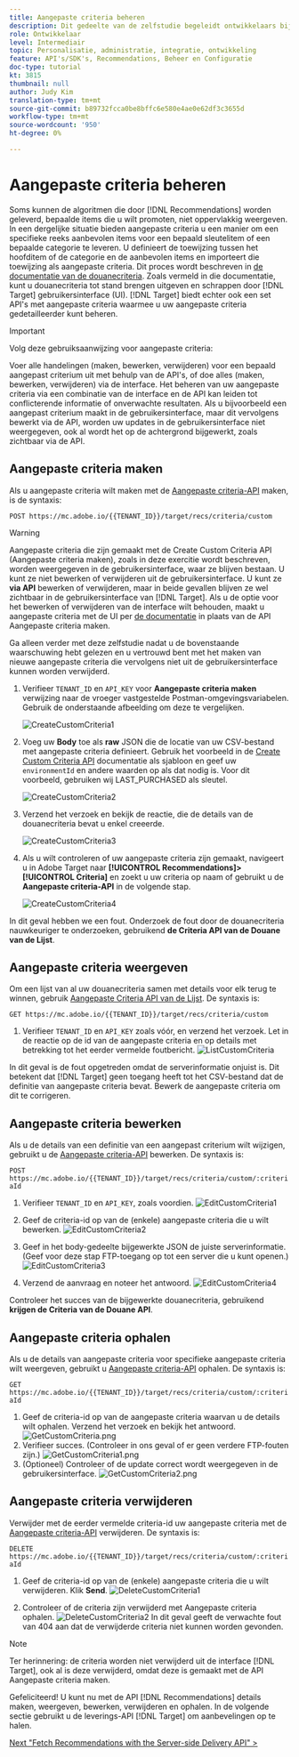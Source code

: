 ```yaml
---
title: Aangepaste criteria beheren
description: Dit gedeelte van de zelfstudie begeleidt ontwikkelaars bij het uitvoeren van de stappen die nodig zijn om Adobe Target API's te gebruiken voor het beheren, maken, weergeven, bewerken, ophalen en verwijderen van Adobe Target Recommendations-criteria.
role: Ontwikkelaar
level: Intermediair
topic: Personalisatie, administratie, integratie, ontwikkeling
feature: API's/SDK's, Recommendations, Beheer en Configuratie
doc-type: tutorial
kt: 3815
thumbnail: null
author: Judy Kim
translation-type: tm+mt
source-git-commit: b89732fcca0be8bffc6e580e4ae0e62df3c3655d
workflow-type: tm+mt
source-wordcount: '950'
ht-degree: 0%

---
```



# Aangepaste criteria beheren

Soms kunnen de algoritmen die door [!DNL Recommendations] worden geleverd, bepaalde items die u wilt promoten, niet oppervlakkig weergeven. In een dergelijke situatie bieden aangepaste criteria u een manier om een specifieke reeks aanbevolen items voor een bepaald sleutelitem of een bepaalde categorie te leveren. U definieert de toewijzing tussen het hoofditem of de categorie en de aanbevolen items en importeert die toewijzing als aangepaste criteria. Dit proces wordt beschreven in [de documentatie van de douanecriteria](https://docs.adobe.com/content/help/en/target/using/recommendations/criteria/recommendations-csv.html). Zoals vermeld in die documentatie, kunt u douanecriteria tot stand brengen uitgeven en schrappen door [!DNL Target] gebruikersinterface (UI). [!DNL Target] biedt echter ook een set API&#39;s met aangepaste criteria waarmee u uw aangepaste criteria gedetailleerder kunt beheren.

>[!IMPORTANT]
>
>Volg deze gebruiksaanwijzing voor aangepaste criteria:
>
> Voer alle handelingen (maken, bewerken, verwijderen) voor een bepaald aangepast criterium uit met behulp van de API&#39;s, of doe alles (maken, bewerken, verwijderen) via de interface. Het beheren van uw aangepaste criteria via een combinatie van de interface en de API kan leiden tot conflicterende informatie of onverwachte resultaten. Als u bijvoorbeeld een aangepast criterium maakt in de gebruikersinterface, maar dit vervolgens bewerkt via de API, worden uw updates in de gebruikersinterface niet weergegeven, ook al wordt het op de achtergrond bijgewerkt, zoals zichtbaar via de API.

## Aangepaste criteria maken

Als u aangepaste criteria wilt maken met de [Aangepaste criteria-API](https://developers.adobetarget.com/api/recommendations/#operation/createCriteriaCustom) maken, is de syntaxis:

`POST https://mc.adobe.io/{{TENANT_ID}}/target/recs/criteria/custom`

>[!WARNING]
>
>Aangepaste criteria die zijn gemaakt met de Create Custom Criteria API (Aangepaste criteria maken), zoals in deze exercitie wordt beschreven, worden weergegeven in de gebruikersinterface, waar ze blijven bestaan. U kunt ze niet bewerken of verwijderen uit de gebruikersinterface. U kunt ze **via API** bewerken of verwijderen, maar in beide gevallen blijven ze wel zichtbaar in de gebruikersinterface van [!DNL Target]. Als u de optie voor het bewerken of verwijderen van de interface wilt behouden, maakt u aangepaste criteria met de UI per [de documentatie](https://docs.adobe.com/content/help/en/target/using/recommendations/criteria/recommendations-csv.html) in plaats van de API Aangepaste criteria maken.

Ga alleen verder met deze zelfstudie nadat u de bovenstaande waarschuwing hebt gelezen en u vertrouwd bent met het maken van nieuwe aangepaste criteria die vervolgens niet uit de gebruikersinterface kunnen worden verwijderd.

1. Verifieer `TENANT_ID` en `API_KEY` voor **Aangepaste criteria maken** verwijzing naar de vroeger vastgestelde Postman-omgevingsvariabelen. Gebruik de onderstaande afbeelding om deze te vergelijken.

   ![CreateCustomCriteria1](assets/CreateCustomCriteria1.png)

2. Voeg uw **Body** toe als **raw** JSON die de locatie van uw CSV-bestand met aangepaste criteria definieert. Gebruik het voorbeeld in de [Create Custom Criteria API](https://developers.adobetarget.com/api/recommendations/#operation/getAllCriteriaCustom) documentatie als sjabloon en geef uw `environmentId` en andere waarden op als dat nodig is. Voor dit voorbeeld, gebruiken wij LAST_PURCHASED als sleutel.

   ![CreateCustomCriteria2](assets/CreateCustomCriteria2.png)

3. Verzend het verzoek en bekijk de reactie, die de details van de douanecriteria bevat u enkel creeerde.

   ![CreateCustomCriteria3](assets/CreateCustomCriteria3.png)

4. Als u wilt controleren of uw aangepaste criteria zijn gemaakt, navigeert u in Adobe Target naar **[!UICONTROL Recommendations]>[!UICONTROL Criteria]** en zoekt u uw criteria op naam of gebruikt u de **Aangepaste criteria-API** in de volgende stap.

   ![CreateCustomCriteria4](assets/CreateCustomCriteria4.png)

In dit geval hebben we een fout. Onderzoek de fout door de douanecriteria nauwkeuriger te onderzoeken, gebruikend **de Criteria API van de Douane van de Lijst**.

## Aangepaste criteria weergeven

Om een lijst van al uw douanecriteria samen met details voor elk terug te winnen, gebruik [Aangepaste Criteria API van de Lijst](https://developers.adobetarget.com/api/recommendations/#operation/getAllCriteriaCustom). De syntaxis is:

`GET https://mc.adobe.io/{{TENANT_ID}}/target/recs/criteria/custom`

1. Verifieer `TENANT_ID` en `API_KEY` zoals vóór, en verzend het verzoek. Let in de reactie op de id van de aangepaste criteria en op details met betrekking tot het eerder vermelde foutbericht.
   ![ListCustomCriteria](assets/ListCustomCriteria.png)

In dit geval is de fout opgetreden omdat de serverinformatie onjuist is. Dit betekent dat [!DNL Target] geen toegang heeft tot het CSV-bestand dat de definitie van aangepaste criteria bevat. Bewerk de aangepaste criteria om dit te corrigeren.

## Aangepaste criteria bewerken

Als u de details van een definitie van een aangepast criterium wilt wijzigen, gebruikt u de [Aangepaste criteria-API](https://developers.adobetarget.com/api/recommendations/#operation/updateCriteriaCustom) bewerken. De syntaxis is:

`POST https://mc.adobe.io/{{TENANT_ID}}/target/recs/criteria/custom/:criteriaId`

1. Verifieer `TENANT_ID` en `API_KEY`, zoals voordien.
   ![EditCustomCriteria1](assets/EditCustomCriteria1.png)

1. Geef de criteria-id op van de (enkele) aangepaste criteria die u wilt bewerken.
   ![EditCustomCriteria2](assets/EditCustomCriteria2.png)

1. Geef in het body-gedeelte bijgewerkte JSON de juiste serverinformatie. (Geef voor deze stap FTP-toegang op tot een server die u kunt openen.)
   ![EditCustomCriteria3](assets/EditCustomCriteria3.png)

1. Verzend de aanvraag en noteer het antwoord.
   ![EditCustomCriteria4](assets/EditCustomCriteria4.png)

Controleer het succes van de bijgewerkte douanecriteria, gebruikend **krijgen de Criteria van de Douane API**.

## Aangepaste criteria ophalen

Als u de details van aangepaste criteria voor specifieke aangepaste criteria wilt weergeven, gebruikt u [Aangepaste criteria-API](https://developers.adobetarget.com/api/recommendations/#operation/getCriteriaCustom) ophalen. De syntaxis is:

`GET https://mc.adobe.io/{{TENANT_ID}}/target/recs/criteria/custom/:criteriaId`

1. Geef de criteria-id op van de aangepaste criteria waarvan u de details wilt ophalen. Verzend het verzoek en bekijk het antwoord.
   ![GetCustomCriteria.png](assets/GetCustomCriteria.png)
1. Verifieer succes. (Controleer in ons geval of er geen verdere FTP-fouten zijn.)
   ![GetCustomCriteria1.png](assets/GetCustomCriteria1.png)
1. (Optioneel) Controleer of de update correct wordt weergegeven in de gebruikersinterface.
   ![GetCustomCriteria2.png](assets/GetCustomCriteria2.png)

## Aangepaste criteria verwijderen

Verwijder met de eerder vermelde criteria-id uw aangepaste criteria met de [Aangepaste criteria-API](https://developers.adobetarget.com/api/recommendations/#operation/deleteCriteriaCustom) verwijderen. De syntaxis is:

`DELETE https://mc.adobe.io/{{TENANT_ID}}/target/recs/criteria/custom/:criteriaId`

1. Geef de criteria-id op van de (enkele) aangepaste criteria die u wilt verwijderen. Klik **Send**.
   ![DeleteCustomCriteria1](assets/DeleteCustomCriteria1.png)

1. Controleer of de criteria zijn verwijderd met Aangepaste criteria ophalen.
   ![DeleteCustomCriteria2](assets/DeleteCustomCriteria2.png)
In dit geval geeft de verwachte fout van 404 aan dat de verwijderde criteria niet kunnen worden gevonden.

>[!NOTE]
>Ter herinnering: de criteria worden niet verwijderd uit de interface [!DNL Target], ook al is deze verwijderd, omdat deze is gemaakt met de API Aangepaste criteria maken.

Gefeliciteerd! U kunt nu met de API [!DNL Recommendations] details maken, weergeven, bewerken, verwijderen en ophalen. In de volgende sectie gebruikt u de leverings-API [!DNL Target] om aanbevelingen op te halen.

[Next &quot;Fetch Recommendations with the Server-side Delivery API&quot; >](fetch-recs-server-side-delivery-api.md)
